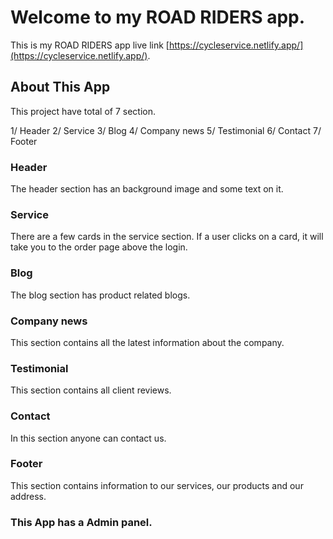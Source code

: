 # Welcome to my ROAD RIDERS app.

This is my ROAD RIDERS app live link [https://cycleservice.netlify.app/](https://cycleservice.netlify.app/).

## About This App

This project have total of 7 section.

1/ Header
2/ Service
3/ Blog
4/ Company news
5/ Testimonial
6/ Contact
7/ Footer

### Header
The header section has an background image and some text on it.

### Service
There are a few cards in the service section. If a user clicks on a card, it will
take you to the order page above the login.

### Blog
The blog section has product related blogs.

### Company news
This section contains all the latest information about the company.

### Testimonial
This section contains all client reviews.

### Contact
In this section anyone can contact us.

### Footer
This section contains information to our services, our products and our address.

### This App has a Admin panel.

